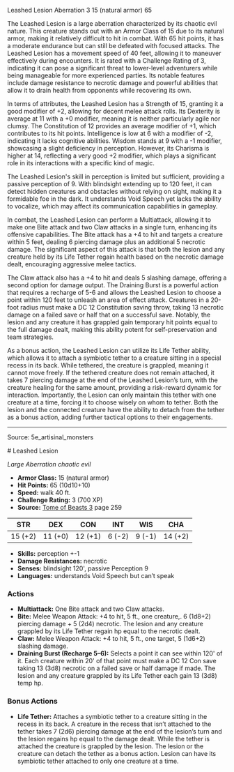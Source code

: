 <MonsterName/>Leashed Lesion</MonsterName>
<CreatureType/>Aberration</CreatureType>
<CR/>3</CR>
<AC/>15 (natural armor)</AC>
<HP/>65</HP>
<summary>The Leashed Lesion is a large aberration characterized by its chaotic evil nature. This creature stands out with an Armor Class of 15 due to its natural armor, making it relatively difficult to hit in combat. With 65 hit points, it has a moderate endurance but can still be defeated with focused attacks. The Leashed Lesion has a movement speed of 40 feet, allowing it to maneuver effectively during encounters. It is rated with a Challenge Rating of 3, indicating it can pose a significant threat to lower-level adventurers while being manageable for more experienced parties. Its notable features include damage resistance to necrotic damage and powerful abilities that allow it to drain health from opponents while recovering its own.</summary>

<detail>

In terms of attributes, the Leashed Lesion has a Strength of 15, granting it a good modifier of +2, allowing for decent melee attack rolls. Its Dexterity is average at 11 with a +0 modifier, meaning it is neither particularly agile nor clumsy. The Constitution of 12 provides an average modifier of +1, which contributes to its hit points. Intelligence is low at 6 with a modifier of -2, indicating it lacks cognitive abilities. Wisdom stands at 9 with a -1 modifier, showcasing a slight deficiency in perception. However, its Charisma is higher at 14, reflecting a very good +2 modifier, which plays a significant role in its interactions with a specific kind of magic.

The Leashed Lesion's skill in perception is limited but sufficient, providing a passive perception of 9. With blindsight extending up to 120 feet, it can detect hidden creatures and obstacles without relying on sight, making it a formidable foe in the dark. It understands Void Speech yet lacks the ability to vocalize, which may affect its communication capabilities in gameplay.

In combat, the Leashed Lesion can perform a Multiattack, allowing it to make one Bite attack and two Claw attacks in a single turn, enhancing its offensive capabilities. The Bite attack has a +4 to hit and targets a creature within 5 feet, dealing 6 piercing damage plus an additional 5 necrotic damage. The significant aspect of this attack is that both the lesion and any creature held by its Life Tether regain health based on the necrotic damage dealt, encouraging aggressive melee tactics.

The Claw attack also has a +4 to hit and deals 5 slashing damage, offering a second option for damage output. The Draining Burst is a powerful action that requires a recharge of 5-6 and allows the Leashed Lesion to choose a point within 120 feet to unleash an area of effect attack. Creatures in a 20-foot radius must make a DC 12 Constitution saving throw, taking 13 necrotic damage on a failed save or half that on a successful save. Notably, the lesion and any creature it has grappled gain temporary hit points equal to the full damage dealt, making this ability potent for self-preservation and team strategies.

As a bonus action, the Leashed Lesion can utilize its Life Tether ability, which allows it to attach a symbiotic tether to a creature sitting in a special recess in its back. While tethered, the creature is grappled, meaning it cannot move freely. If the tethered creature does not remain attached, it takes 7 piercing damage at the end of the Leashed Lesion’s turn, with the creature healing for the same amount, providing a risk-reward dynamic for interaction. Importantly, the Lesion can only maintain this tether with one creature at a time, forcing it to choose wisely on whom to tether. Both the lesion and the connected creature have the ability to detach from the tether as a bonus action, adding further tactical options to their engagements.</detail>



---

Source: 5e_artisinal_monsters

<statblock>
# Leashed Lesion

*Large* *Aberration* *chaotic evil*

- **Armor Class:** 15 (natural armor)
- **Hit Points:** 65 (10d10+10)
- **Speed:** walk 40 ft.
- **Challenge Rating:** 3 (700 XP)
- **Source:** [Tome of Beasts 3](https://koboldpress.com/kpstore/product/tome-of-beasts-3-for-5th-edition/) page 259

| STR | DEX | CON | INT | WIS | CHA |
| --- | --- | --- | --- | --- | --- |
| 15 (+2) | 11 (+0) | 12 (+1) | 6 (-2) | 9 (-1) | 14 (+2) |

- **Skills:** perception +-1
- **Damage Resistances:** necrotic
- **Senses:** blindsight 120', passive Perception 9
- **Languages:** understands Void Speech but can’t speak

### Actions

- **Multiattack:** One Bite attack and two Claw attacks.
- **Bite:** Melee Weapon Attack: +4 to hit, 5 ft., one creature,. 6 (1d8+2) piercing damage + 5 (2d4) necrotic. The lesion and any creature grappled by its Life Tether regain hp equal to the necrotic dealt.
- **Claw:** Melee Weapon Attack: +4 to hit, 5 ft., one target, 5 (1d6+2) slashing damage.
- **Draining Burst (Recharge 5–6):** Selects a point it can see within 120' of it. Each creature within 20' of that point must make a DC 12 Con save taking 13 (3d8) necrotic on a failed save or half damage if made. The lesion and any creature grappled by its Life Tether each gain 13 (3d8) temp hp.

### Bonus Actions

- **Life Tether:** Attaches a symbiotic tether to a creature sitting in the recess in its back. A creature in the recess that isn’t attached to the tether takes 7 (2d6) piercing damage at the end of the lesion’s turn and the lesion regains hp equal to the damage dealt. While the tether is attached the creature is grappled by the lesion. The lesion or the creature can detach the tether as a bonus action. Lesion can have its symbiotic tether attached to only one creature at a time.


</statblock>


